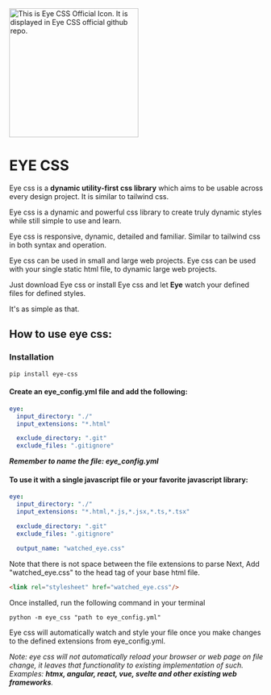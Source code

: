 <img src="assets\EYE_CSS_ICON.png" width="256" height="256" title="Eye CSS icon" alt="This is Eye CSS Official Icon. It is displayed in Eye CSS official github repo."/>

# EYE CSS

Eye css is a **dynamic utility-first css library** which aims to be usable across every design project.
It is similar to tailwind css.

Eye css is a dynamic and powerful css library to create truly dynamic styles while still simple to use and learn.

Eye css is responsive, dynamic, detailed and familiar. Similar to tailwind css in both syntax and operation.

[//]: # (The **utility-first** syntax you are used to is available in eye css with additional features.)

Eye css can be used in small and large web projects. Eye css can be used with your single static html file, to dynamic
large web projects.

[//]: # (Eye css is a truly dynamic css library. With support for almost all tailwind css properties, eye.css gives you extra )

[//]: # (flexibility and dynamism. )

[//]: # (Eye css works similar to tailwind css. Eye css watches your *.html, *.js, *.jsx, *.ts, *.tsx files)

[//]: # (for defined css styles which it creates for you on the fly.)

[//]: # ()

[//]: # (Though Eye css library is written in python, it can work with your existing web projects. Whether Angular, react, vue,)

[//]: # (svelte, etc.)

[//]: # (Once you have a python interpreter, Eye css works.)

[//]: # (Eye css works on all platform, windows, mac, linux.)

Just download Eye css or install Eye css and let **Eye** watch your defined files for defined styles.

It's as simple as that.

## How to use eye css:

### Installation

```commandline
pip install eye-css
```

#### Create an eye_config.yml file and add the following:

```yaml
eye:
  input_directory: "./"
  input_extensions: "*.html"

  exclude_directory: ".git"
  exclude_files: ".gitignore"
```

_**Remember to name the file: eye_config.yml**_

#### To use it with a single javascript file or your favorite javascript library:

```yaml
eye:
  input_directory: "./"
  input_extensions: "*.html,*.js,*.jsx,*.ts,*.tsx"

  exclude_directory: ".git"
  exclude_files: ".gitignore"

  output_name: "watched_eye.css"
```

Note that there is not space between the file extensions to parse
Next, Add "watched_eye.css" to the head tag of your base html file.

```html
<link rel="stylesheet" href="watched_eye.css"/>
```

Once installed,
run the following command in your terminal

```commandline
python -m eye_css "path to eye_config.yml"
```

Eye css will automatically watch and style your file once you make changes to the defined extensions from
eye_config.yml.

_Note: eye css will not automatically reload your browser or web page on file change,
it leaves that functionality to existing implementation of such. Examples: **htmx, angular, react, vue, svelte and other 
existing web frameworks**._

[//]: # ()

[//]: # ([//]: # &#40;<img alt="Proudly Nigeria" height="24px" src="https://img.shields.io/badge/proudly-Nigerian-008751.svg?style=flat&labelColor=FFFFFF" title="Proudly Nigerian Image" width="auto"/>&#41;)

[//]: # ()

[//]: # ()

[//]: # ([//]: # &#40;HOW EYE CSS WORKS&#41;)

[//]: # (EYE.css parsing follows a defined approach for proper, effective and desirable result.)

[//]: # (The Order of Precedence for declaring inline-css is:)

[//]: # ()

[//]: # (_**`.media-queries:pseudo-classes:pseudo-selectors:bare-css-classes`**_)

[//]: # ()

[//]: # (**Example:**)

[//]: # ()

[//]: # (* **.sm:placeholder:hover:color-blue**)

[//]: # (* **.md:after:hover:bg-light**)

[//]: # (* **.md:placeholder:focus:pct:w-100**)

[//]: # (* **.lg:pct:w-100**)

[//]: # ()

[//]: # ()

[//]: # ([//]: # &#40;JULY 25, 2022.&#41;)

[//]: # ()

[//]: # (## The First Dynamic CSS Framework.)

[//]: # ()

[//]: # (It checks, It Parses, It creates your css files.)

[//]: # ()

[//]: # (Just declare the css-strings. Leave the rest to eye.)

[//]: # ()

[//]: # (How it works.)

[//]: # ()

[//]: # ()

[//]: # (## Understanding when to use pipe in pseudo-base-css-classes.)

[//]: # ([//]: # &#40;- August 16, 2022.&#41;)

[//]: # (To use pipe in pseudo-base-css-classes means a new complete property of the defined style is being parsed.)

[//]: # (e.g., )

[//]: # (1. **transform:translate-x-15px|rotate-z-30deg|perspective-35px**; means translate-x-15px is a complete property of transform pseudo-base-css-class)

[//]: # (2. **shadow:10px-3px-4px-ABCDEB|-15px--3px-8px-2px-yellowgreen|inset-3px--4px-14px-12px-E7E7E7**; means that 10px-3px-4px-ABCDEF is a complete box-shadow property,-15px--3px-8px-2px-yellowgreen is another complete box-shadow property, and so on.)

[//]: # (3. **conic-gradient:red_0deg-_orange_90deg-_yellow_180deg-_green_270deg-_blue_360deg**; means that **red_0deg-_orange_90deg-_yellow_180deg-_green_270deg-_blue_360deg** is a complete conic-gradient property and so on.)

[//]: # (4. **transition:width_2s_linear_1s|height_2s|background-color_4s_ease-in-out_3s** means that width_2s is a complete transition property i.e., **transition: width 2s linear 1s, height 2s, background-color 4s ease-in-out 3s;**)